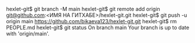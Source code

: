 hexlet-git$ git branch -M main
hexlet-git$ git remote add origin git@github.com:<ИМЯ НА ГИТХАБЕ>/hexlet-git.git
hexlet-git$ git push -u origin main
https://github.com/bikaeva123/hexlet-git.git
hexlet-git$ rm PEOPLE.md
hexlet-git$ git status
On branch main
Your branch is up to date with 'origin/main'.
